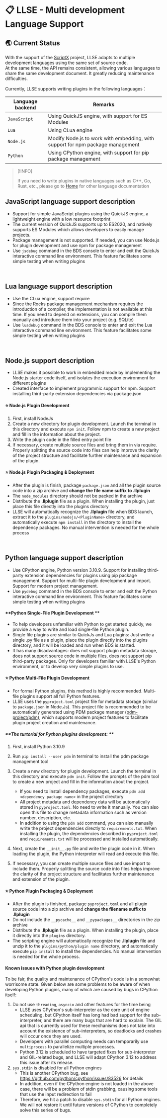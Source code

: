 # 📋 LLSE - Multi development Language Support

## 🌏 Current Status

With the support of the [ScriptX](https://github.com/Tencent/ScriptX) project, LLSE adapts to multiple development languages using the same set of source code.    
At the same time, the API remains consistent, allowing various languages to share the same development document. It greatly reducing maintenance difficulties.

Currently, LLSE supports writing plugins in the following languages：

| Language backend | Remarks                                                      |
| ---------------- | ------------------------------------------------------------ |
| `JavaScript`     | Using QuickJS engine, with support for ES Modules            |
| `Lua`            | Using CLua engine                                            |
| `Node.js`         | Modify Node.js to work with embedding, with support for npm package management |
| `Python`  | Using CPython engine, with support for pip package management |

> [!INFO]
>
> If you need to write plugins in native languages such as C++, Go, Rust, etc., please go to [Home](https://levilamina.liteldev.com) for other language documentation

## JavaScript language support description

- Support for simple JavaScript plugins using the QuickJS engine, a lightweight engine with a low resource footprint
- The current version of QuickJS supports up to ES2020, and natively supports ES Modules which allows developers to easily manage projects.
- Package management is not supported. If needed, you can use Node.js for plugin development and use npm for package management
- Use `jsdebug` command in the BDS console to enter and exit the QuickJs interactive command line environment. This feature facilitates some simple testing when writing plugins

<br>

## Lua language support description

- Use the CLua engine, support require
- Since the Rocks package management mechanism requires the introduction of a compiler, the implementation is not available at this time. If you need to depend on extensions, you can compile them manually and introduce them into your project (e.g. SQLite)
- Use `luadebug` command in the BDS console to enter and exit the Lua interactive command line environment. This feature facilitates some simple testing when writing plugins

<br>

## Node.js support description

- LLSE makes it possible to work in embedded mode by implementing the Node.js starter code itself, and isolates the execution environment for different plugins
- Created interface to implement programmic support for npm. Support installing third-party extension dependencies via package.json

#### ⭐ **Node.js Plugin Development**

1. First, install NodeJs
2. Create a new directory for plugin development. Launch the terminal in this directory and execute `npm init`. Follow npm to create a new project and fill in the information about the project.
3. Write the plugin code in the filled entry point file
4. If necessary, create multiple source files and bring them in via require. Properly splitting the source code into files can help improve the clarity of the project structure and facilitate further maintenance and expansion of the plugin.

#### ⭐ **Node.js Plugin Packaging & Deployment**

- After the plugin is finish, package `package.json` and all the plugin source code into a zip archive and **change the file name suffix to .llplugin**
- The `node_modules` directory should not be packed in the archive
- Distribute the **.llplugin** file as a plugin. When installing the plugin, just place this file directly into the plugins directory
- LLSE will automatically recognize the **.llplugin** file when BDS launch, extract it to the `plugins/nodejs/<PluginName>` directory, and automatically execute `npm install` in the directory to install the dependency packages. No manual intervention is needed for the whole process

<br>

## Python language support description

- Use CPython engine, Python version 3.10.9. Support for installing third-party extension dependencies for plugins using pip package management. Support for multi-file plugin development and import. Support for modern project management.
- Use `pydebug` command in the BDS console to enter and exit the Python interactive command line environment. This feature facilitates some simple testing when writing plugins

#### **Python Single-File Plugin Development **

- To help developers unfamiliar with Python to get started quickly, we provide a way to write and load single-file Python plugin.
- Single file plugins are similar to QuickJs and Lua plugins: Just write a single .py file as a plugin, place the plugin directly into the plugins directory, and it will be loaded and run when BDS is started.
- It has many disadvantages: does not support plugin metadata storage, does not support source code in multiple files, does not support pip third-party packages. Only for developers familiar with LLSE's Python environment, or to develop very simple plugins to use.

#### ⭐ **Python Multi-File Plugin Development**

- For formal Python plugins, this method is highly recommended. Multi-file plugins support all full Python features.
- LLSE uses the `pyproject.toml` project file for metadata storage (similar to `package.json` in Node.Js). This project file is recommended to be automatically generated using PDM package manager ([pdm-project/pdm](https://github.com/pdm-project/pdm)), which supports modern project features to facilitate plugin project creation and maintenance.

##### **The turtorial for Python plugins development: **
1. First, install Python 3.10.9
2. Run `pip install --user pdm` in terminal to install the pdm package management tool
3. Create a new directory for plugin development. Launch the terminal in this directory and execute `pdm init`. Follow the prompts of the pdm tool to create a new project and fill in the information about the project.
   - If you need to install dependency packages, execute `pdm add <dependency package name>` in the project directory
   - All project metadata and dependency data will be automatically stored in `pyproject.toml`. No need to write it manually. You can also open this file to change metadata information such as version number, description, etc.
   - In addition to using the `pdm add` command, you can also manually write the project dependencies directly to `requirements.txt`. When installing the plugin, the dependencies described in `pyproject.toml` and `requirements.txt` will be processed and installed automatically.

3. Next, create the `__init__.py` file and write the plugin code in it. When loading the plugin, the Python interpreter will read and execute this file.
4. If necessary, you can create multiple source files and use import to include them. Properly splitting the source code into files helps improve the clarity of the project structure and facilitates further maintenance and extension of the plugin.

#### ⭐ **Python Plugin Packaging & Deployment**

- After the plugin is finished, package `pyproject.toml` and all plugin source code into a zip archive and **change the filename suffix to .llplugin**
- Do not include the `__pycache__` and `__pypackages__` directories in the zip archive
- Distribute the **.llplugin** file as a plugin. When installing the plugin, place it directly into the `plugins` directory.
- The scripting engine will automatically recognize the **.llplugin** file and unzip it to the `plugins/python/plugin name` directory, and automatically execute `pip install` to install the dependencies. No manual intervention is needed for the whole process.

#### **Known issues with Python plugin development**

To be fair, the quality and maintenance of CPython's code is in a somewhat worrisome state. Given below are some problems to be aware of when developing Python plugins, many of which are caused by bugs in CPython itself:

1. Do not use `threading`, `asyncio` and other features for the time being
   - LLSE uses CPython's sub-interpreter as the core unit of engine scheduling, but CPython itself has long had bad support for the sub-interpreter, and there are many bugs that are hard to explain. The GIL api that is currently used for these mechanisms does not take into account the existence of sub-interpreters, so deadlocks and crashes will occur once they are used.
   - Developers with parallel computing needs can temporarily use `multiprocess` to parallelize multiple processes.
   - Python 3.12 is scheduled to have targeted fixes for sub-interpreter and GIL-related bugs, and LLSE will adapt CPython 3.12 to address this issue after its release.
2. `sys.stdin` is disabled for all Python engines
   - This is another CPython bug, see https://github.com/python/cpython/issues/83526 for details
   - In addition, even if the CPython engine is not loaded in the above case, there will be a problem of stdin grabbing, causing some tools that use the input redirection to fail
   - Therefore, we hit a patch to disable `sys.stdin` for all Python engines. We will not restore it until future versions of CPython to completely solve this series of bugs.
